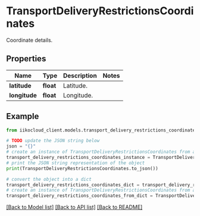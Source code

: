 # TransportDeliveryRestrictionsCoordinates

Coordinate details.

## Properties

Name | Type | Description | Notes
------------ | ------------- | ------------- | -------------
**latitude** | **float** | Latitude. | 
**longitude** | **float** | Longitude. | 

## Example

```python
from iikocloud_client.models.transport_delivery_restrictions_coordinates import TransportDeliveryRestrictionsCoordinates

# TODO update the JSON string below
json = "{}"
# create an instance of TransportDeliveryRestrictionsCoordinates from a JSON string
transport_delivery_restrictions_coordinates_instance = TransportDeliveryRestrictionsCoordinates.from_json(json)
# print the JSON string representation of the object
print(TransportDeliveryRestrictionsCoordinates.to_json())

# convert the object into a dict
transport_delivery_restrictions_coordinates_dict = transport_delivery_restrictions_coordinates_instance.to_dict()
# create an instance of TransportDeliveryRestrictionsCoordinates from a dict
transport_delivery_restrictions_coordinates_from_dict = TransportDeliveryRestrictionsCoordinates.from_dict(transport_delivery_restrictions_coordinates_dict)
```
[[Back to Model list]](../README.md#documentation-for-models) [[Back to API list]](../README.md#documentation-for-api-endpoints) [[Back to README]](../README.md)


